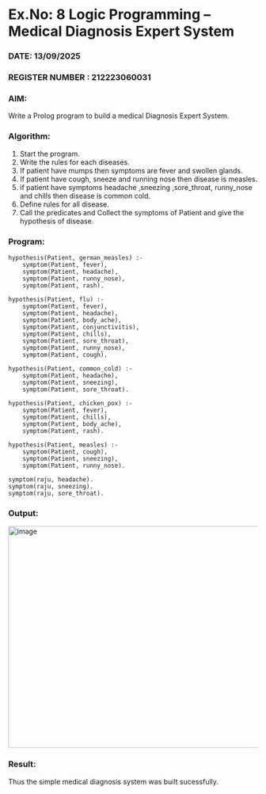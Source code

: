 # Ex.No: 8  Logic Programming –  Medical Diagnosis Expert System
### DATE:  13/09/2025                                                                        
### REGISTER NUMBER : 212223060031
### AIM: 
Write a Prolog program to build a medical Diagnosis Expert System.
###  Algorithm:
1. Start the program.
2. Write the rules for each diseases.
3. If patient have mumps then symptoms are fever and swollen glands.
4. If patient have cough, sneeze and running nose then disease is measles.
5. if patient have symptoms headache ,sneezing ,sore_throat, runny_nose and  chills then disease is common cold.
6. Define rules for all disease.
7. Call the predicates and Collect the symptoms of Patient and give the hypothesis of disease.
        

### Program:
```
hypothesis(Patient, german_measles) :- 
    symptom(Patient, fever), 
    symptom(Patient, headache), 
    symptom(Patient, runny_nose), 
    symptom(Patient, rash).

hypothesis(Patient, flu) :- 
    symptom(Patient, fever),
    symptom(Patient, headache), 
    symptom(Patient, body_ache), 
    symptom(Patient, conjunctivitis), 
    symptom(Patient, chills), 
    symptom(Patient, sore_throat), 
    symptom(Patient, runny_nose), 
    symptom(Patient, cough).

hypothesis(Patient, common_cold) :- 
    symptom(Patient, headache), 
    symptom(Patient, sneezing), 
    symptom(Patient, sore_throat).

hypothesis(Patient, chicken_pox) :- 
    symptom(Patient, fever), 
    symptom(Patient, chills), 
    symptom(Patient, body_ache), 
    symptom(Patient, rash).

hypothesis(Patient, measles) :- 
    symptom(Patient, cough), 
    symptom(Patient, sneezing), 
    symptom(Patient, runny_nose).

symptom(raju, headache).
symptom(raju, sneezing).
symptom(raju, sore_throat).
```











### Output:
<img width="950" height="448" alt="image" src="https://github.com/user-attachments/assets/24d450ff-ada6-4af5-a3b4-ec03112da065" />





### Result:
Thus the simple medical diagnosis system was built sucessfully.
